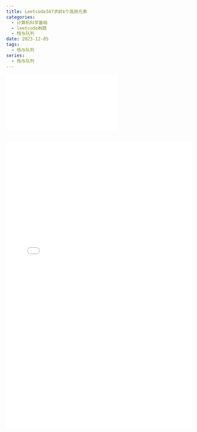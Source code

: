 ```yaml
---
title: Leetcode347求前k个高频元素
categories:
  - 计算机科学基础
  - leetcode刷题
  - 栈与队列
date: 2023-12-05
tags:
  - 栈与队列
series:
  - 栈与队列
---
```


![](/images/posts/Leetcode347求前k个高频元素_231205_221822.pdf)

<div>
  <iframe src="/pdfjs/web/viewer.html?file=/images/posts/Leetcode347求前k个高频元素_231205_221822.pdf" width="100%" height="775px" frameborder="0"></iframe>
</div>
